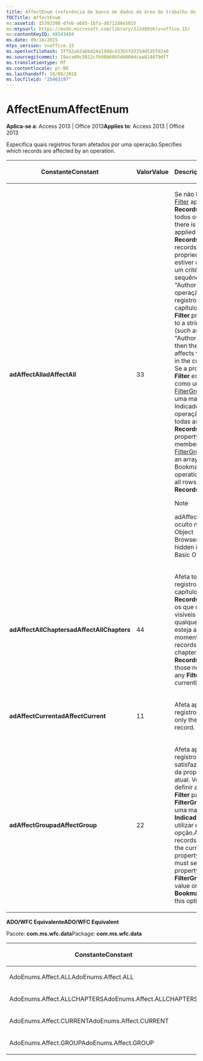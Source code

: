 ```yaml
---
title: AffectEnum (referência de banco de dados da área de trabalho do Access)
TOCTitle: AffectEnum
ms:assetid: 15393398-d7eb-a685-1bfa-d6712d8e5015
ms:mtpsurl: https://msdn.microsoft.com/library/JJ248916(v=office.15)
ms:contentKeyID: 48543404
ms.date: 09/18/2015
mtps_version: v=office.15
ms.openlocfilehash: 3ffb2ab2abbd24a19ddc433b5fd315dd535fd2a0
ms.sourcegitcommit: 19aca09c5812cfb98b68b5d4604dcaa814479df7
ms.translationtype: MT
ms.contentlocale: pt-BR
ms.lasthandoff: 10/09/2018
ms.locfileid: "25463197"
---
```

# <a name="affectenum"></a><span data-ttu-id="55b3c-102">AffectEnum</span><span class="sxs-lookup"><span data-stu-id="55b3c-102">AffectEnum</span></span>


<span data-ttu-id="55b3c-103">**Aplica-se a**: Access 2013 | Office 2013</span><span class="sxs-lookup"><span data-stu-id="55b3c-103">**Applies to**: Access 2013 | Office 2013</span></span>

<span data-ttu-id="55b3c-104">Especifica quais registros foram afetados por uma operação.</span><span class="sxs-lookup"><span data-stu-id="55b3c-104">Specifies which records are affected by an operation.</span></span>

<table>
<colgroup>
<col style="width: 33%" />
<col style="width: 33%" />
<col style="width: 33%" />
</colgroup>
<thead>
<tr class="header">
<th><p><span data-ttu-id="55b3c-105">Constante</span><span class="sxs-lookup"><span data-stu-id="55b3c-105">Constant</span></span></p></th>
<th><p><span data-ttu-id="55b3c-106">Valor</span><span class="sxs-lookup"><span data-stu-id="55b3c-106">Value</span></span></p></th>
<th><p><span data-ttu-id="55b3c-107">Descrição</span><span class="sxs-lookup"><span data-stu-id="55b3c-107">Description</span></span></p></th>
</tr>
</thead>
<tbody>
<tr class="odd">
<td><p><span data-ttu-id="55b3c-108"><strong>adAffectAll</strong></span><span class="sxs-lookup"><span data-stu-id="55b3c-108"><strong>adAffectAll</strong></span></span></p></td>
<td><p><span data-ttu-id="55b3c-109">3</span><span class="sxs-lookup"><span data-stu-id="55b3c-109">3</span></span></p></td>
<td><p><span data-ttu-id="55b3c-110">Se não houver um <a href="filter-property-ado.md">Filter</a> aplicado ao <strong>Recordset</strong>, afeta todos os registros.
</span><span class="sxs-lookup"><span data-stu-id="55b3c-110">If there is not a <a href="filter-property-ado.md">Filter</a> applied to the <strong>Recordset</strong>, affects all records.</span></span> <span data-ttu-id="55b3c-111">Se a propriedade <strong>Filter</strong> estiver definida como um critério de sequência (como &quot;Author = 'Smith'&quot;), a operação afetará os registros visíveis no capítulo atual.</span><span class="sxs-lookup"><span data-stu-id="55b3c-111">If the <strong>Filter</strong> property is set to a string criteria (such as &quot;Author='Smith'&quot;), then the operation affects visible records in the current chapter.</span></span> <span data-ttu-id="55b3c-112">Se a propriedade <strong>Filter</strong> estiver definida como um membro do <a href="filtergroupenum.md">FilterGroupEnum</a> ou uma matriz de Indicadores, a operação afetará todas as linhas do <strong>Recordset</strong>.</span><span class="sxs-lookup"><span data-stu-id="55b3c-112">If the <strong>Filter</strong> property is set to a member of the <a href="filtergroupenum.md">FilterGroupEnum</a> or an array of Bookmarks, then the operation will affect all rows of the <strong>Recordset</strong>.</span></span></p>

> [!NOTE]
> <P><span data-ttu-id="55b3c-113">adAffectAll está oculto no Visual Basic Object Browser.</span><span class="sxs-lookup"><span data-stu-id="55b3c-113">adAffectAll is hidden in the Visual Basic Object Browser.</span></span></P>


</td>
</tr>
<tr class="even">
<td><p><span data-ttu-id="55b3c-114"><strong>adAffectAllChapters</strong></span><span class="sxs-lookup"><span data-stu-id="55b3c-114"><strong>adAffectAllChapters</strong></span></span></p></td>
<td><p><span data-ttu-id="55b3c-115">4</span><span class="sxs-lookup"><span data-stu-id="55b3c-115">4</span></span></p></td>
<td><p><span data-ttu-id="55b3c-116">Afeta todos os registros em todos os capítulos irmãos do <strong>Recordset</strong>, incluindo os que não são visíveis através de qualquer <strong>Filter</strong> que esteja aplicado no momento.</span><span class="sxs-lookup"><span data-stu-id="55b3c-116">Affects all records in all sibling chapters of the <strong>Recordset</strong>, including those not visible via any <strong>Filter</strong> that is currently applied.</span></span></p></td>
</tr>
<tr class="odd">
<td><p><span data-ttu-id="55b3c-117"><strong>adAffectCurrent</strong></span><span class="sxs-lookup"><span data-stu-id="55b3c-117"><strong>adAffectCurrent</strong></span></span></p></td>
<td><p><span data-ttu-id="55b3c-118">1</span><span class="sxs-lookup"><span data-stu-id="55b3c-118">1</span></span></p></td>
<td><p><span data-ttu-id="55b3c-119">Afeta apenas o registro atual.</span><span class="sxs-lookup"><span data-stu-id="55b3c-119">Affects only the current record.</span></span></p></td>
</tr>
<tr class="even">
<td><p><span data-ttu-id="55b3c-120"><strong>adAffectGroup</strong></span><span class="sxs-lookup"><span data-stu-id="55b3c-120"><strong>adAffectGroup</strong></span></span></p></td>
<td><p><span data-ttu-id="55b3c-121">2</span><span class="sxs-lookup"><span data-stu-id="55b3c-121">2</span></span></p></td>
<td><p><span data-ttu-id="55b3c-p102">Afeta apenas os registros que satisfazem a definição da propriedade <a href="filter-property-ado.md">Filter</a> atual. Você deve definir a propriedade <strong>Filter</strong> para um valor <strong>FilterGroupEnum</strong> ou uma matriz de <strong>Indicadores</strong> para utilizar essa opção.</span><span class="sxs-lookup"><span data-stu-id="55b3c-p102">Affects only records that satisfy the current <a href="filter-property-ado.md">Filter</a> property setting. You must set the <strong>Filter</strong> property to a <strong>FilterGroupEnum</strong> value or an array of <strong>Bookmarks</strong> to use this option.</span></span></p></td>
</tr>
</tbody>
</table>


<span data-ttu-id="55b3c-124">**ADO/WFC Equivalente**</span><span class="sxs-lookup"><span data-stu-id="55b3c-124">**ADO/WFC Equivalent**</span></span>

<span data-ttu-id="55b3c-125">Pacote: **com.ms.wfc.data**</span><span class="sxs-lookup"><span data-stu-id="55b3c-125">Package: **com.ms.wfc.data**</span></span>

<table>
<colgroup>
<col style="width: 100%" />
</colgroup>
<thead>
<tr class="header">
<th><p><span data-ttu-id="55b3c-126">Constante</span><span class="sxs-lookup"><span data-stu-id="55b3c-126">Constant</span></span></p></th>
</tr>
</thead>
<tbody>
<tr class="odd">
<td><p><span data-ttu-id="55b3c-127">AdoEnums.Affect.ALL</span><span class="sxs-lookup"><span data-stu-id="55b3c-127">AdoEnums.Affect.ALL</span></span></p></td>
</tr>
<tr class="even">
<td><p><span data-ttu-id="55b3c-128">AdoEnums.Affect.ALLCHAPTERS</span><span class="sxs-lookup"><span data-stu-id="55b3c-128">AdoEnums.Affect.ALLCHAPTERS</span></span></p></td>
</tr>
<tr class="odd">
<td><p><span data-ttu-id="55b3c-129">AdoEnums.Affect.CURRENT</span><span class="sxs-lookup"><span data-stu-id="55b3c-129">AdoEnums.Affect.CURRENT</span></span></p></td>
</tr>
<tr class="even">
<td><p><span data-ttu-id="55b3c-130">AdoEnums.Affect.GROUP</span><span class="sxs-lookup"><span data-stu-id="55b3c-130">AdoEnums.Affect.GROUP</span></span></p></td>
</tr>
</tbody>
</table>

